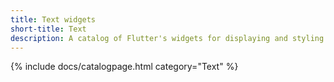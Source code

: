 ```yaml
---
title: Text widgets
short-title: Text
description: A catalog of Flutter's widgets for displaying and styling text.
---
```


{% include docs/catalogpage.html category="Text" %}
